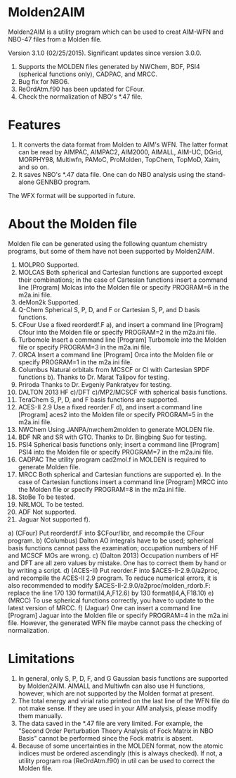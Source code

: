 # Molden2AIM
Molden2AIM is a utility program which can be used to creat AIM-WFN and NBO-47 files from a Molden file.

Version 3.1.0 (02/25/2015). Significant updates since version 3.0.0.
1. Supports the MOLDEN files generated by NWChem, BDF, PSI4 (spherical functions only), CADPAC, and MRCC.
2. Bug fix for NBO6.
3. ReOrdAtm.f90 has been updated for CFour.
4. Check the normalization of NBO's *.47 file.

# Features

1. It converts the data format from Molden to AIM's WFN. The latter format can be read by AIMPAC, AIMPAC2, AIM2000, AIMALL, AIM-UC, DGrid, MORPHY98, Multiwfn, PAMoC, ProMolden, TopChem, TopMoD, Xaim, and so on.
2. It saves NBO's *.47 data file. One can do NBO analysis using the stand-alone GENNBO program.

The WFX format will be supported in future.

# About the Molden file

Molden file can be generated using the following quantum chemistry programs, but some of them have not been supported by Molden2AIM.

1.	MOLPRO	Supported.
2.	MOLCAS	Both spherical and Cartesian functions are supported except their combinations; in the case of Cartesian functions insert a command line
[Program] Molcas
into the Molden file or specify PROGRAM=6 in the m2a.ini file.
3.	deMon2k	Supported.
4.	Q-Chem	Spherical S, P, D, and F or Cartesian S, P, and D basis functions.
5.	CFour	Use a fixed reorderdf.F a), and insert a command line
[Program] Cfour
into the Molden file or specify PROGRAM=2 in the m2a.ini file.
6.	Turbomole	Insert a command line
[Program] Turbomole
into the Molden file or specify PROGRAM=3 in the m2a.ini file.
7.	ORCA	Insert a command line
[Program] Orca
into the Molden file or specify PROGRAM=1 in the m2a.ini file.
8.	Columbus	Natural orbitals from MCSCF or CI with Cartesian SPDF functions b). Thanks to Dr. Marat Talipov for testing.
9.	Priroda	Thanks to Dr. Evgeniy Pankratyev for testing.
10.	DALTON 2013	HF c)/DFT c)/MP2/MCSCF with spherical basis functions.
11.	TeraChem	S, P, D, and F basis functions are supported.
12.	ACES-II 2.9	Use a fixed reorder.F d), and insert a command line
[Program] aces2
into the Molden file or specify PROGRAM=5 in the m2a.ini file.
13.	NWChem	Using JANPA/nwchem2molden to generate MOLDEN file.
14.	BDF	NR and SR with GTO. Thanks to Dr. Bingbing Suo for testing.
15.	PSI4	Spherical basis functions only; insert a command line
[Program] PSI4
into the Molden file or specify PROGRAM=7 in the m2a.ini file.
16.	CADPAC	The utility program cad2mol.f in MOLDEN is required to generate Molden file.
17.	MRCC	Both spherical and Cartesian functions are supported e). In the case of Cartesian functions insert a command line
[Program] MRCC
into the Molden file or specify PROGRAM=8 in the m2a.ini file.
18.	StoBe	To be tested.
19.	NRLMOL	To be tested.
20.	ADF	Not supported.
21.	Jaguar	Not supported f).

a) (CFour) Put reorderdf.F into $CFour/libr, and recompile the CFour program.
b) (Columbus) Dalton AO integrals have to be used; spherical basis functions cannot pass the examination; occupation numbers of HF and MCSCF MOs are wrong.
c) (Dalton 2013) Occupation numbers of HF and DFT are all zero values by mistake. One has to correct them by hand or by writing a script.
d) (ACES-II) Put reorder.F into $ACES-II-2.9.0/a2proc, and recompile the ACES-II 2.9 program. To reduce numerical errors, it is also recommended to modify $ACES-II-2.9.0/a2proc/molden_rdorb.F: replace the line 170
  130 format(I4,A,F12.6)
  by
  130 format(I4,A,F18.10)
e) (MRCC) To use spherical functions correctly, you have to update to the latest version of MRCC.
f) (Jaguar) One can insert a command line
  [Program] Jaguar
  into the Molden file or specify PROGRAM=4 in the m2a.ini file. However, the generated WFN file maybe cannot pass the checking of normalization.

# Limitations

1. In general, only S, P, D, F, and G Gaussian basis functions are supported by Molden2AIM. AIMALL and Multiwfn can also use H functions, however, which are not supported by the Molden format at present.
2. The total energy and virial ratio printed on the last line of the WFN file do not make sense. If they are used in your AIM analysis, please modify them manually.
3. The data saved in the *.47 file are very limited. For example, the "Second Order Perturbation Theory Analysis of Fock Matrix in NBO Basis" cannot be performed since the Fock matrix is absent.
4. Because of some uncertainties in the MOLDEN format, now the atomic indices must be ordered ascendingly (this is always checked). If not, a utility program roa (ReOrdAtm.f90) in util can be used to correct the Molden file.
